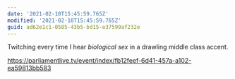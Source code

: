 ```yaml
---
date: '2021-02-10T15:45:59.765Z'
modified: '2021-02-10T15:45:59.765Z'
guid: ad62e1c1-0585-43b5-bd15-e37599af232e
---
```

Twitching every time I hear *biological sex* in a drawling middle class accent.

https://parliamentlive.tv/event/index/fb12feef-6d41-457a-a102-ea59813bb583
